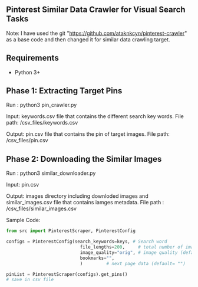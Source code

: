 ## **Pinterest Similar Data Crawler for Visual Search Tasks**
Note: I have used the git "https://github.com/ataknkcyn/pinterest-crawler" as a base code and then changed it for similar data crawling target. 

## Requirements
 - Python 3+

## Phase 1: Extracting Target Pins 

Run :
python3 pin_crawler.py

Input: keywords.csv file that contains the different search key words.  File path: /csv_files/keywords.csv 

Output: pin.csv file that contains the pin of target images. File path: /csv_files/pin.csv

## Phase 2: Downloading the Similar Images
Run :
python3 similar_downloader.py  

Input: pin.csv

Output: images directory including downloded images and similar_images.csv file that contains iamges metadata. 
File path : /csv_files/similar_images.csv  


Sample Code: 
```python
from src import PinterestScraper, PinterestConfig

configs = PinterestConfig(search_keywords=keys, # Search word
                            file_lengths=200,     # total number of images to download (default = "100")
                            image_quality="orig", # image quality (default = "orig")
                            bookmarks="",
                            )         # next page data (default= "")

pinList = PinterestScraper(configs).get_pins()
# save in csv file
```
